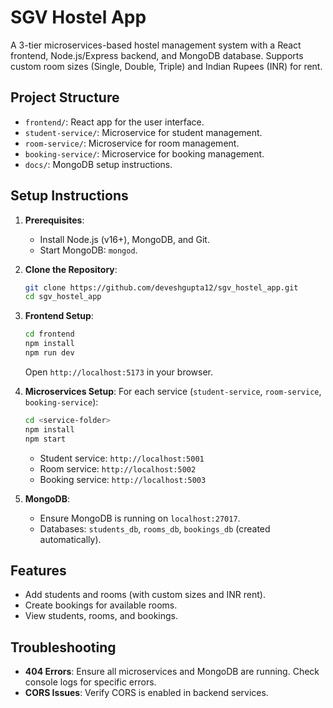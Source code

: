 # SGV Hostel App

A 3-tier microservices-based hostel management system with a React frontend, Node.js/Express backend, and MongoDB database. Supports custom room sizes (Single, Double, Triple) and Indian Rupees (INR) for rent.

## Project Structure
- `frontend/`: React app for the user interface.
- `student-service/`: Microservice for student management.
- `room-service/`: Microservice for room management.
- `booking-service/`: Microservice for booking management.
- `docs/`: MongoDB setup instructions.

## Setup Instructions
1. **Prerequisites**:
   - Install Node.js (v16+), MongoDB, and Git.
   - Start MongoDB: `mongod`.

2. **Clone the Repository**:
   ```bash
   git clone https://github.com/deveshgupta12/sgv_hostel_app.git
   cd sgv_hostel_app
   ```

3. **Frontend Setup**:
   ```bash
   cd frontend
   npm install
   npm run dev
   ```
   Open `http://localhost:5173` in your browser.

4. **Microservices Setup**:
   For each service (`student-service`, `room-service`, `booking-service`):
   ```bash
   cd <service-folder>
   npm install
   npm start
   ```
   - Student service: `http://localhost:5001`
   - Room service: `http://localhost:5002`
   - Booking service: `http://localhost:5003`

5. **MongoDB**:
   - Ensure MongoDB is running on `localhost:27017`.
   - Databases: `students_db`, `rooms_db`, `bookings_db` (created automatically).

## Features
- Add students and rooms (with custom sizes and INR rent).
- Create bookings for available rooms.
- View students, rooms, and bookings.

## Troubleshooting
- **404 Errors**: Ensure all microservices and MongoDB are running. Check console logs for specific errors.
- **CORS Issues**: Verify CORS is enabled in backend services.